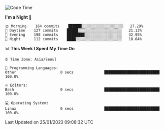 <!--START_SECTION:waka-->
![Code Time](http://img.shields.io/badge/Code%20Time-1%2C508%20hrs%2034%20mins-blue)

**I'm a Night 🦉** 

```text
🌞 Morning    164 commits    ██████░░░░░░░░░░░░░░░░░░░   27.29% 
🌆 Daytime    127 commits    █████░░░░░░░░░░░░░░░░░░░░   21.13% 
🌃 Evening    198 commits    ████████░░░░░░░░░░░░░░░░░   32.95% 
🌙 Night      112 commits    ████░░░░░░░░░░░░░░░░░░░░░   18.64%

```


📊 **This Week I Spent My Time On** 

```text
⌚︎ Time Zone: Asia/Seoul

💬 Programming Languages: 
Other                    0 secs              █████████████████████████   100.0%

🔥 Editors: 
Bash                     0 secs              █████████████████████████   100.0%

💻 Operating System: 
Linux                    0 secs              █████████████████████████   100.0%

```


 Last Updated on 25/01/2023 09:08:32 UTC
<!--END_SECTION:waka-->
